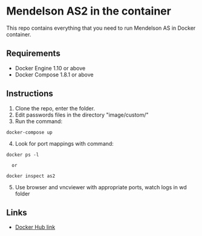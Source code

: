 Mendelson AS2 in the container
==============================

This repo contains everything that you need to run Mendelson AS in Docker container.


Requirements
------------

   * Docker Engine 1.10 or above
   * Docker Compose 1.8.1 or above


Instructions
------------

   1. Clone the repo, enter the folder.
   2. Edit passwords files in the directory "image/custom/"
   3. Run the command:

    docker-compose up

   4. Look for port mappings with command: 

    docker ps -l

      or 

    docker inspect as2

   5. Use browser and vncviewer with appropriate ports, watch logs in wd folder


Links
-----

   * [Docker Hub link](https://hub.docker.com/r/saver/as2/)
